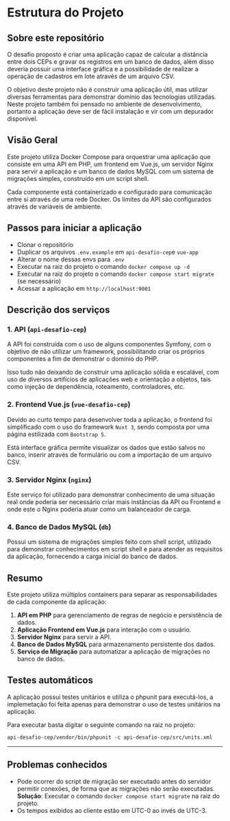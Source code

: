 # Estrutura do Projeto

## Sobre este repositório

O desafio proposto é criar uma aplicação capaz de calcular a distância entre dois CEPs e gravar os registros em um banco de dados, além disso deveria possuir uma interface gráfica e a possibilidade de realizar a operação de cadastros em lote através de um arquivo CSV.

O objetivo deste projeto não é construir uma aplicação útil, mas utilizar diversas ferramentas para demonstrar domínio das tecnologias utilizadas. Neste projeto também foi pensado no ambiente de desenvolvimento, portanto a aplicação deve ser de fácil instalação e vir com um depurador disponível.

## Visão Geral

Este projeto utiliza Docker Compose para orquestrar uma aplicação que consiste em uma API em PHP, um frontend em Vue.js, um servidor Nginx para servir a aplicação e um banco de dados MySQL com um sistema de migrações simples, construído em um script shell. 

Cada componente está containerizado e configurado para comunicação entre si através de uma rede Docker. Os limites da API são configurados através de variáveis de ambiente.

## Passos para iniciar a aplicação

- Clonar o repositório
- Duplicar os arquivos `.env.example` em `api-desafio-cep`e `vue-app`
- Alterar o nome dessas envs para `.env` 
- Executar na raiz do projeto o comando `docker compose up -d`
- Executar na raiz do projeto o comando `docker compose start migrate` (se necessário)
- Acessar a aplicação em `http://localhost:9001`

## Descrição dos serviços

### 1. API (`api-desafio-cep`)

A API foi construída com o uso de alguns componentes Symfony, com o objetivo de não utilizar um framework, possibilitando criar os próprios componentes a fim de demonstrar o domínio do PHP.

Isso tudo não deixando de construir uma aplicação sólida e escalável, com uso de diversos artifícios de aplicações web e orientação a objetos, tais como injeção de dependência, roteamento, controladores, etc.

### 2. Frontend Vue.js (`vue-desafio-cep`)

Devido ao curto tempo para desenvolver toda a aplicação, o frontend foi simplificado com o uso do framework `Nuxt 3`, sendo composta por uma página estilizada com `Bootstrap 5`. 

Está interface gráfica permite visualizar os dados que estão salvos no banco, inserir através de formulário ou com a importação de um arquivo CSV.

### 3. Servidor Nginx (`nginx`)

Este serviço foi utilizado para demonstrar conhecimento de uma situação real onde poderia ser necessário criar mais instâncias da API ou Frontend e onde este o Nginx poderia atuar como um balanceador de carga.

### 4. Banco de Dados MySQL (`db`)

Possui um sistema de migrações simples feito com shell script, utilizado para demonstrar conhecimentos em script shell e para atender as requisitos da aplicação, fornecendo a carga inicial do banco de dados.

## Resumo

Este projeto utiliza múltiplos containers para separar as responsabilidades de cada componente da aplicação:

1. **API em PHP** para gerenciamento de regras de negócio e persistência de dados.
2. **Aplicação Frontend em Vue.js** para interação com o usuário.
3. **Servidor Nginx** para servir a API.
4. **Banco de Dados MySQL** para armazenamento persistente dos dados.
5. **Serviço de Migração** para automatizar a aplicação de migrações no banco de dados.

## Testes automáticos

A aplicação possui testes unitários e utiliza o phpunit para executá-los, a implemetação foi feita apenas para demonstrar o uso de testes unitários na aplicação. 

Para executar basta digitar o seguinte comando na raiz no projeto:

`api-desafio-cep/vendor/bin/phpunit -c api-desafio-cep/src/units.xml` 

---
## Problemas conhecidos

- Pode ocorrer do script de migração ser executado antes do servidor permitir conexões, de forma que as migrações não serão executadas.
**Solução**: Executar o comando `docker compose start migrate` na raiz do projeto.
- Os tempos exibidos ao cliente estão em UTC-0 ao invés de UTC-3.
